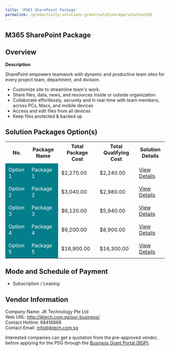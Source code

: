 ```yaml
---
title: 'M365 SharePoint Package'
permalink: /productivity-solutions-grant/solutionrepo/solution592
---
```


## M365 SharePoint Package

## Overview

**Description**

SharePoint empowers teamwork with dynamic and productive team sites for every project team, department, and division. 
- Customize site to streamline team's work. 
- Share files, data, news, and resources inside or outside organization
- Collaborate effortlessly, securely and in real-time with team members, across PCs, Macs, and mobile devices 
- Access and edit files from all devices
- Keep files protected & backed up

## Solution Packages Option(s)

<table>
<tr>
<th><b>No.</b></th>
<th><b>Package Name</b></th>
<th><b>Total Package Cost</b></th>
<th><b>Total Qualifying Cost</b></th>
<th><b>Solution Details</b></th>
</tr>
<tr>
<td style='padding: 10px; background-color: #037E8A; color: #FFFFFF;'>Option 1</td>
<td style='padding: 10px; background-color: #037E8A; color: #FFFFFF;'>Package 1</td>
<td style='padding: 10px;'>$2,270.00</td>
<td style='padding: 10px;'>$2,240.00</td>
<td style='padding: 10px;'><a href='/images/psg/JK_20220163_Desensitised_Annex_3_Part_1.pdf' target='_blank'>View Details</a></td>
</tr>
<tr>
<td style='padding: 10px; background-color: #037E8A; color: #FFFFFF;'>Option 2</td>
<td style='padding: 10px; background-color: #037E8A; color: #FFFFFF;'>Package 2</td>
<td style='padding: 10px;'>$3,040.00</td>
<td style='padding: 10px;'>$2,980.00</td>
<td style='padding: 10px;'><a href='/images/psg/JK_20220163_Desensitised_Annex_3_Part_2.pdf' target='_blank'>View Details</a></td>
</tr>
<tr>
<td style='padding: 10px; background-color: #037E8A; color: #FFFFFF;'>Option 3</td>
<td style='padding: 10px; background-color: #037E8A; color: #FFFFFF;'>Package 3</td>
<td style='padding: 10px;'>$6,120.00</td>
<td style='padding: 10px;'>$5,940.00</td>
<td style='padding: 10px;'><a href='/images/psg/JK_20220163_Desensitised_Annex_3_Part_3.pdf' target='_blank'>View Details</a></td>
</tr>
<tr>
<td style='padding: 10px; background-color: #037E8A; color: #FFFFFF;'>Option 4</td>
<td style='padding: 10px; background-color: #037E8A; color: #FFFFFF;'>Package 4</td>
<td style='padding: 10px;'>$9,200.00</td>
<td style='padding: 10px;'>$8,900.00</td>
<td style='padding: 10px;'><a href='/images/psg/JK_20220163_Desensitised_Annex_3_Part_4.pdf' target='_blank'>View Details</a></td>
</tr>
<tr>
<td style='padding: 10px; background-color: #037E8A; color: #FFFFFF;'>Option 5</td>
<td style='padding: 10px; background-color: #037E8A; color: #FFFFFF;'>Package 5</td>
<td style='padding: 10px;'>$16,900.00</td>
<td style='padding: 10px;'>$16,300.00</td>
<td style='padding: 10px;'><a href='/images/psg/JK_20220163_Desensitised_Annex_3_Part_5.pdf' target='_blank'>View Details</a></td>
</tr>
</table>

## Mode and Schedule of Payment

 - Subscription / Leasing

## Vendor Information

 Company Name: JK Technology Pte Ltd<br>Web URL: http://jktech.com.sg/our-business/ <br>Contact Hotline: 68416868 <br>Contact Email: info@jktech.com.sg <br>

Interested companies can get a quotation from the pre-approved vendor, before applying for the PSG through the <a href='https://www.businessgrants.gov.sg/' target='_blank' rel='noopener'>Business Grant Portal (BGP)</a>.

<script src="/jquery/resize-tables.js"></script>
